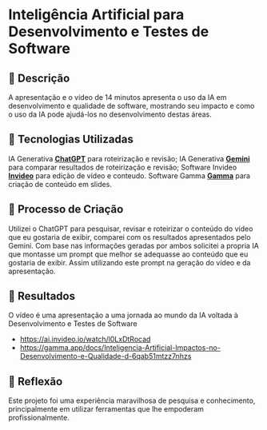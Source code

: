 # Inteligência Artificial para Desenvolvimento e Testes de Software

## 📒 Descrição
A apresentação e o vídeo de 14 minutos apresenta o uso da IA em desenvolvimento e qualidade de software, mostrando seu impacto e como o uso da IA pode ajudá-los no desenvolvimento destas áreas.

## 🤖 Tecnologias Utilizadas
IA Generativa **[ChatGPT](https://chat.openai.com)** para roteirização e revisão;
IA Generativa **[Gemini](https://gemini.google.com/)** para comparar resultados de roteirização e revisão;
Software Invideo **[Invideo](https://ai.invideo.io/)** para edição de vídeo e conteudo.
Software Gamma **[Gamma](https://gamma.app/)** para criação de conteúdo em slides.

## 🧐 Processo de Criação
Utilizei o ChatGPT para pesquisar, revisar e roteirizar o conteúdo do vídeo que eu gostaria de exibir, comparei com os resultados apresentados pelo Gemini.
Com base nas informações geradas por ambos solicitei a propria IA que montasse um prompt que melhor se adequasse ao conteúdo que eu gostaria de exibir. Assim utilizando este prompt na geração do vídeo e da apresentação.

## 🚀 Resultados
O vídeo é uma apresentação a uma jornada ao mundo da IA voltada à Desenvolvimento e Testes de Software
- https://ai.invideo.io/watch/l0LxDtRocad
- https://gamma.app/docs/Inteligencia-Artificial-Impactos-no-Desenvolvimento-e-Qualidade-d-6qab51mtzz7nhzs

## 💭 Reflexão
Este projeto foi uma experiência maravilhosa de pesquisa e conhecimento, principalmente em utilizar ferramentas que lhe empoderam profissionalmente.

